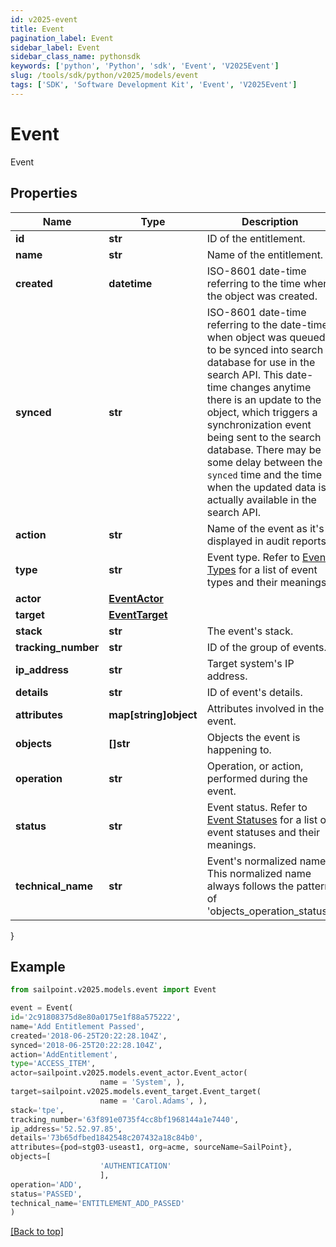 ```yaml
---
id: v2025-event
title: Event
pagination_label: Event
sidebar_label: Event
sidebar_class_name: pythonsdk
keywords: ['python', 'Python', 'sdk', 'Event', 'V2025Event']
slug: /tools/sdk/python/v2025/models/event
tags: ['SDK', 'Software Development Kit', 'Event', 'V2025Event']
---
```


# Event

Event

## Properties

| Name | Type | Description | Notes |
| --- | --- | --- | --- |
| **id** | **str** | ID of the entitlement. | [optional] |
| **name** | **str** | Name of the entitlement. | [optional] |
| **created** | **datetime** | ISO-8601 date-time referring to the time when the object was created. | [optional] |
| **synced** | **str** | ISO-8601 date-time referring to the date-time when object was queued to be synced into search database for use in the search API. This date-time changes anytime there is an update to the object, which triggers a synchronization event being sent to the search database. There may be some delay between the `synced` time and the time when the updated data is actually available in the search API. | [optional] |
| **action** | **str** | Name of the event as it's displayed in audit reports. | [optional] |
| **type** | **str** | Event type. Refer to [Event Types](https://documentation.sailpoint.com/saas/help/search/index.html#event-types) for a list of event types and their meanings. | [optional] |
| **actor** | [**EventActor**](event-actor) |  | [optional] |
| **target** | [**EventTarget**](event-target) |  | [optional] |
| **stack** | **str** | The event's stack. | [optional] |
| **tracking_number** | **str** | ID of the group of events. | [optional] |
| **ip_address** | **str** | Target system's IP address. | [optional] |
| **details** | **str** | ID of event's details. | [optional] |
| **attributes** | **map[string]object** | Attributes involved in the event. | [optional] |
| **objects** | **[]str** | Objects the event is happening to. | [optional] |
| **operation** | **str** | Operation, or action, performed during the event. | [optional] |
| **status** | **str** | Event status. Refer to [Event Statuses](https://documentation.sailpoint.com/saas/help/search/index.html#event-statuses) for a list of event statuses and their meanings. | [optional] |
| **technical_name** | **str** | Event's normalized name. This normalized name always follows the pattern of 'objects_operation_status'. | [optional] |

}

## Example

```python
from sailpoint.v2025.models.event import Event

event = Event(
id='2c91808375d8e80a0175e1f88a575222',
name='Add Entitlement Passed',
created='2018-06-25T20:22:28.104Z',
synced='2018-06-25T20:22:28.104Z',
action='AddEntitlement',
type='ACCESS_ITEM',
actor=sailpoint.v2025.models.event_actor.Event_actor(
                    name = 'System', ),
target=sailpoint.v2025.models.event_target.Event_target(
                    name = 'Carol.Adams', ),
stack='tpe',
tracking_number='63f891e0735f4cc8bf1968144a1e7440',
ip_address='52.52.97.85',
details='73b65dfbed1842548c207432a18c84b0',
attributes={pod=stg03-useast1, org=acme, sourceName=SailPoint},
objects=[
                    'AUTHENTICATION'
                    ],
operation='ADD',
status='PASSED',
technical_name='ENTITLEMENT_ADD_PASSED'
)

```

[[Back to top]](#)
